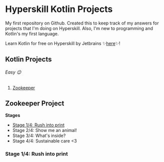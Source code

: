 # Hyperskill Kotlin Projects
My first repository on Github. Created this to keep track of my answers for projects that I'm doing on Hyperskill. Also, I'm new to programming and Kotlin's my first language.  

Learn Kotlin for free on Hyperskill by Jetbrains :sparkles:[here](https://hyperskill.org/join/aaa4d715f):sparkles:!

## Kotlin Projects

###### Easy :wink: 
1. [Zookeeper](#Zookeeper-Project)

## Zookeeper Project

**Stages**  
- [Stage 1/4: Rush into print](#Stage-1/4:-Rush-into-print)
- Stage 2/4: Show me an animal!
- Stage 3/4: What's inside?
- Stage 4/4: Sustainable care <3

### Stage 1/4: Rush into print  
